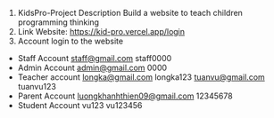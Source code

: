 1. KidsPro-Project Description
Build a website to teach children programming thinking
2. Link Website: https://kid-pro.vercel.app/login
3. Account login to the website
- Staff Account
staff@gmail.com
staff0000
- Admin Account
admin@gmail.com
0000
- Teacher account
longka@gmail.com
longka123
tuanvu@gmail.com
tuanvu123
- Parent Account
luongkhanhthien09@gmail.com
12345678
- Student Account
vu123
vu123456
